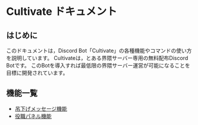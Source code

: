 # Cultivate ドキュメント
## はじめに
このドキュメントは，Discord Bot「Cultivate」の各種機能やコマンドの使い方を説明しています。
Cultivateは，とある界隈サーバー専用の無料配布Discord Botです。
このBotを導入すれば最低限の界隈サーバー運営が可能になることを目標に開発されています。
## 機能一覧
- [吊下げメッセージ機能](./system/sticky.md)
- [役職パネル機能](./system/role_panel.md)
